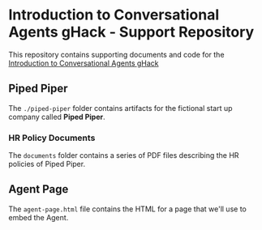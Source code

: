 # Introduction to Conversational Agents gHack - Support Repository
This repository contains supporting documents and code for the [Introduction to Conversational Agents gHack](https://ghacks.dev/hacks/ces-agents-intro/)

## Piped Piper
The `./piped-piper` folder contains artifacts for the fictional start up company called **Piped Piper**.

### HR Policy Documents
The `documents` folder contains a series of PDF files describing the HR policies of Piped Piper.

## Agent Page
The `agent-page.html` file contains the HTML for a page that we'll use to embed the Agent.
